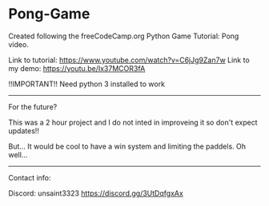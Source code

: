 # Pong-Game
 Created following the freeCodeCamp.org Python Game Tutorial: Pong video. 

 Link to tutorial: https://www.youtube.com/watch?v=C6jJg9Zan7w
 Link to my demo:  https://youtu.be/Ix37MCOR3fA

!!IMPORTANT!!
 Need python 3 installed to work

----------------------------------------------------------------------------------
 
 For the future?

 This was a 2 hour project and I do not inted in improveing it so don't expect updates!!

 But... It would be cool to have a win system and limiting the paddels. Oh well...

----------------------------------------------------------------------------------

Contact info:

Discord: unsaint3323
         https://discord.gg/3UtDqfgxAx